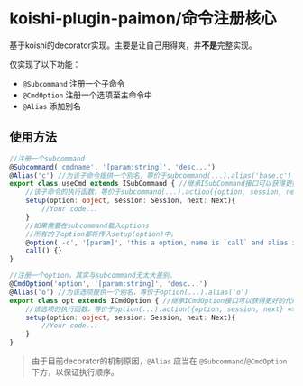 # koishi-plugin-paimon/命令注册核心

基于koishi的decorator实现。主要是让自己用得爽，并**不是**完整实现。

仅实现了以下功能：

- `@Subcommand` 注册一个子命令
- `@CmdOption` 注册一个选项至主命令中
- `@Alias` 添加别名

## 使用方法

```TypeScript
//注册一个subcommand
@Subcommand('cmdname', '[param:string]', 'desc...')
@Alias('c') //为该子命令提供一个别名，等价于subcommand(...).alias('base.c')
export class useCmd extends ISubCommand { //继承ISubCommand接口可以获得更好的代码提示与准确的类型限制。
    //该子命令的执行函数，等价于subcommand(...).action({option, session, next} => {})
    setup(option: object, session: Session, next: Next){
        //Your code...
    }
    //如果需要在subcommand载入options
    //所有的子option都将传入setup(option)中。
    @option('-c', '[param]', 'this a option, name is `call` and alias is `-c`.')
    call() {}
}

//注册一个option，其实与subcommand无太大差别。
@CmdOption('option', '[param:string]', 'desc...')
@Alias('o') //为该选项提供一个别名，等价于option(...).alias('o')
export class opt extends ICmdOption { //继承ICmdOption接口可以获得更好的代码提示与准确的类型限制。
    //该选项的执行函数，等价于option(...).action({option, session, next} => {})
    setup(option: object, session: Session, next: Next){
        //Your code...
    }
}
```

> 由于目前decorator的机制原因，`@Alias` 应当在 `@Subcommand`/`@CmdOption` 下方，以保证执行顺序。